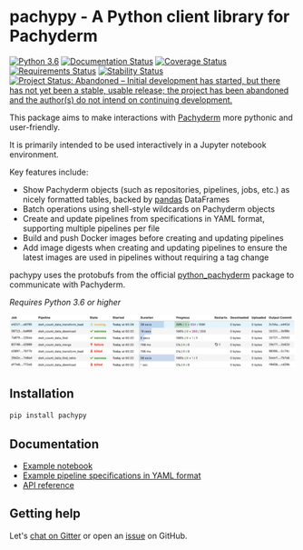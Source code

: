 # pachypy - A Python client library for Pachyderm

[![Python 3.6](https://img.shields.io/badge/python-3.6+-blue.svg)](#)
[![Documentation Status](https://readthedocs.org/projects/pachypy/badge/?version=latest)](https://pachypy.readthedocs.io/en/latest/?badge=latest)
[![Coverage Status](https://img.shields.io/codecov/c/github/itssimon/pachypy.svg)](https://codecov.io/gh/itssimon/pachypy)
[![Requirements Status](https://requires.io/github/itssimon/pachypy/requirements.svg?branch=master)](https://requires.io/github/itssimon/pachypy/requirements/?branch=master)
[![Stability Status](https://img.shields.io/badge/stability-alpha-yellow.svg)](#)
[![Project Status: Abandoned – Initial development has started, but there has not yet been a stable, usable release; the project has been abandoned and the author(s) do not intend on continuing development.](https://www.repostatus.org/badges/latest/abandoned.svg)](https://www.repostatus.org/#abandoned)

This package aims to make interactions with [Pachyderm](https://github.com/pachyderm/pachyderm) more pythonic and user-friendly.

It is primarily intended to be used interactively in a Jupyter notebook environment.

Key features include:

- Show Pachyderm objects (such as repositories, pipelines, jobs, etc.) as nicely formatted tables, backed by [pandas](https://github.com/pandas-dev/pandas) DataFrames
- Batch operations using shell-style wildcards on Pachyderm objects
- Create and update pipelines from specifications in YAML format, supporting multiple pipelines per file
- Build and push Docker images before creating and updating pipelines
- Add image digests when creating and updating pipelines to ensure the latest images are used in pipelines without requiring a tag change

pachypy uses the protobufs from the official [python_pachyderm](https://github.com/pachyderm/python-pachyderm) package to communicate with Pachyderm.

*Requires Python 3.6 or higher*

![PrettyPachydermClient.list_jobs()](examples/list_jobs_screenshot.png?raw=true)

## Installation

```bash
pip install pachypy
```

## Documentation

- [Example notebook](https://github.com/itssimon/pachypy/blob/master/examples/usage.ipynb)
- [Example pipeline specifications in YAML format](https://github.com/itssimon/pachypy/blob/master/examples/pipelines.yaml)
- [API reference](https://pachypy.readthedocs.io/en/latest/index.html)

## Getting help

Let's [chat on Gitter](https://gitter.im/pachypy/community) or open an [issue](https://github.com/itssimon/pachypy/issues) on GitHub.
